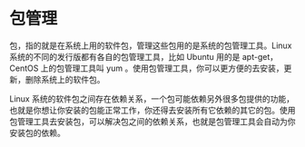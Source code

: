 # 包管理

包，指的就是在系统上用的软件包，管理这些包用的是系统的包管理工具。Linux 系统的不同的发行版都有各自的包管理工具，比如 Ubuntu 用的是 apt-get，CentOS 上的包管理工具叫 yum 。使用包管理工具，你可以更方便的去安装，更新，删除系统上的软件包。

Linux 系统的软件包之间存在依赖关系，一个包可能依赖另外很多包提供的功能，也就是你想让你安装的包能正常工作，你还得去安装所有它依赖的其它的包。使用包管理工具去安装包，可以解决包之间的依赖关系，也就是包管理工具会自动为你安装包的依赖。

